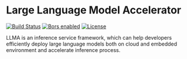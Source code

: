 # Large Language Model Accelerator

[![Build Status](https://dev.azure.com/Adlik/GitHub/_apis/build/status/Adlik.model_optimizer?branchName=main)](https://dev.azure.com/Adlik/GitHub/_build/results?buildId=3472&view=results)
[![Bors enabled](https://bors.tech/images/badge_small.svg)](https://app.bors.tech/repositories/65566)
[![License](https://img.shields.io/badge/License-Apache%202.0-blue.svg)](https://opensource.org/licenses/Apache-2.0)

LLMA is an inference service framework, which can help developers efficiently deploy large language models both on cloud and embedded environment and accelerate inference process.
